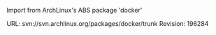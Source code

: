 Import from ArchLinux's ABS package 'docker'

URL: svn://svn.archlinux.org/packages/docker/trunk
Revision: 196284
